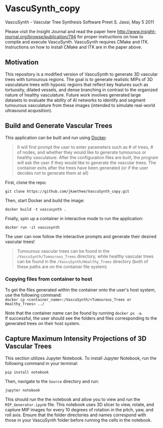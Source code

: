 # VascuSynth_copy
VascuSynth - Vascular Tree Synthesis Software
Preet S. Jassi, May 5 2011

Please visit the Insight Journal and read the paper here http://www.insight-journal.org/browse/publication/794 for proper instructions on how to compile and execute VascuSynth.  VascuSynth requires CMake and ITK.  Instructions on how to install CMake and ITK are in the paper above.

## Motivation
This repository is a modified version of VascuSynth to generate 3D vascular trees with tumourous regions. The goal is to generate realistic MIPs of 3D vasculature trees with hypoxic regions that reflect key features such as tortuosity, dilated vessels, and dense branching in contrast to the organized nature of healthy vasculature. Future work involves generated large datasets to evaluate the ability of AI networks to identify and segment tumourous vasculature from these images (intended to simulate real-world ultrasound acquisition).

## Build and Generate Vascular Trees
This application can be built and run using [Docker](https://docs.docker.com/get-docker/).
> It will first prompt the user to enter parameters such as # of trees, # of nodes, and whether they would like to generate tumourous or healthy vasculature. After the configuration files are built, the program will ask the user if they would like to generate the vascular trees. The container exits after the trees have been generated (or if the user decides not to generate them at all)

First, clone the repo:  

`git clone https://github.com/jkaethee/VascuSynth_copy.git`  

Then, start Docker and build the image:  

`docker build -t vascusynth .`  

Finally, spin up a container in interactive mode to run the application:  

`docker run -it vascusynth`

The user can now follow the interactive prompts and generate their desired vascular trees!
> Tumourous vascular trees can be found in the `/VascuSynth/Tumourous_Trees` directory, while healthy vascular trees can be found in the `/VascuSynth/Healthy_Trees` directory (both of these paths are on the container file system)

### Copying files from container to host
To get the files generated within the container onto the user's host system, use the following command:  
`docker cp <container_name>:/VascuSynth/<Tumourous_Trees or Healthy_Trees> ../`

Note that the container name can be found by running `docker ps -a`.  
If successful, the user should see the folders and files corresponding to the generated trees on their host system.

## Capture Maximum Intensity Projections of 3D Vascular Trees
This section utilizes Jupyter Notebook. To install Jupyter Notebook, run the following command in your terminal:  

`pip install notebook`

Then, navigate to the `Source` directory and run:  

`jupyter notebook`

This should run the the notebook and allow you to view and run the `MIP_Generator.ipynb` file. This notebook uses 3D slicer to view, rotate, and capture MIP images for every 10 degrees of rotation in the pitch, yaw, and roll axis. Ensure that the folder directories and names correspond with those in your VascuSynth folder before running the cells in the notebook.
